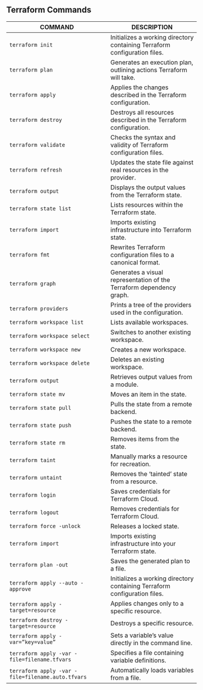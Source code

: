 ## Terraform Commands

|   COMMAND           |  DESCRIPTION  |
|---------------------|---------------|
|  `terraform init`  |  Initializes a working directory containing Terraform configuration files. |
|  `terraform plan`  |  Generates an execution plan, outlining actions Terraform will take. |
|  `terraform apply`  |  Applies the changes described in the Terraform configuration. |
|  `terraform destroy`  |  Destroys all resources described in the Terraform configuration. |
|  `terraform validate`  |  Checks the syntax and validity of Terraform configuration files. |
|  `terraform refresh`  |  Updates the state file against real resources in the provider. |
|  `terraform output`  |  Displays the output values from the Terraform state. |
|  `terraform state list`  |  Lists resources within the Terraform state. |
|  `terraform import`  |  Imports existing infrastructure into Terraform state. |
|  `terraform fmt`  |  Rewrites Terraform configuration files to a canonical format. |
|  `terraform graph`  |  Generates a visual representation of the Terraform dependency graph. |
|  `terraform providers`  |  Prints a tree of the providers used in the configuration. |
|  `terraform workspace list`  |  Lists available workspaces. |
|  `terraform workspace select`  |  Switches to another existing workspace. |
|  `terraform workspace new`  |  Creates a new workspace. |
|  `terraform workspace delete`  |  Deletes an existing workspace. |
|  `terraform output`  |  Retrieves output values from a module. |
|  `terraform state mv`  |  Moves an item in the state. |
|  `terraform state pull`  |  Pulls the state from a remote backend. |
|  `terraform state push`  |  Pushes the state to a remote backend. |
|  `terraform state rm`  |  Removes items from the state. |
|  `terraform taint`  |  Manually marks a resource for recreation. |
|  `terraform untaint`  |  Removes the ‘tainted’ state from a resource. |
|  `terraform login`  |  Saves credentials for Terraform Cloud. |
|  `terraform logout`  |  Removes credentials for Terraform Cloud. |
|  `terraform force -unlock`  |  Releases a locked state. |
|  `terraform import`  |  Imports existing infrastructure into your Terraform state. |
|  `terraform plan -out`  |  Saves the generated plan to a file. |
|  `terraform apply --auto -approve`  |  Initializes a working directory containing Terraform configuration files. |
|  `terraform apply -target=resource`  |  Applies changes only to a specific resource. |
|  `terraform destroy -target=resource`  |  Destroys a specific resource. |
|  `terraform apply -var=”key=value”`  |  Sets a variable’s value directly in the command line. |
|  `terraform apply -var -file=filename.tfvars`  |  Specifies a file containing variable definitions. |
|  `terraform apply -var -file=filename.auto.tfvars`  |  Automatically loads variables from a file. |
